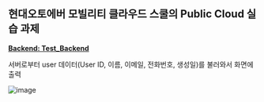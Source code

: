 ## 현대오토에버 모빌리티 클라우드 스쿨의 Public Cloud 실습 과제

__[Backend: Test_Backend](https://github.com/seungpace/Test_Backend.git)__

서버로부터 user 데이터(User ID, 이름, 이메일, 전화번호, 생성일)를 불러와서 화면에 출력

![image](https://github.com/user-attachments/assets/9a4205f2-4e13-498a-8308-46929a7fef08)


